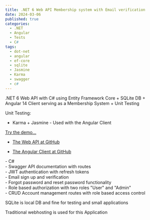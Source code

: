 ```yaml
---
title: .NET 6 Web API Membership system with Email verification  
date: 2024-03-06
published: true
categories:
  - .NET
  - Angular
  - Tests
  - C#
tags:
  - dot-net
  - angular
  - ef-core
  - sqlite
  - Jasmine
  - Karma
  - swagger
  - c#
---
```



.NET 6 Web API with C# using Entity Framework Core + SQLite DB + Angular 14 Client serving as a Membership System + Unit Testing

Unit Testing:
<ul>
<li>Karma + Jasmine - Used with the Angular Client</li>
</ul>

<p><a href="https://angular.signup.client.persteenolsen.com" target="_blank" title="Angular 14 + Web API in .NET 6 Membership System">Try the demo...</a></p>

<ul>
<li>
<a href="https://github.com/persteenolsen/dotnet-6-signup-api" target="_blank">The Web API at GitHub</a>
</li>
<li>

<a href="https://github.com/persteenolsen/angular-14-signup-client" target="_blank">The Angular Client at GitHub</a>
</li>
</ul>

<p>
- C#<br />
- Swagger API documentation with routes<br />
- JWT authentication with refresh tokens<br />
- Email sign up and verification<br />
- Forgot password and reset password functionality<br />
- Role based authorization with two roles "User" and "Admin"<br />
- CRUD Account management routes with role based access control<br />
</p>

<p>SQLite is local DB and fine for testing and small applications</p>

<p>Traditional webhosting is used for this Application</p>